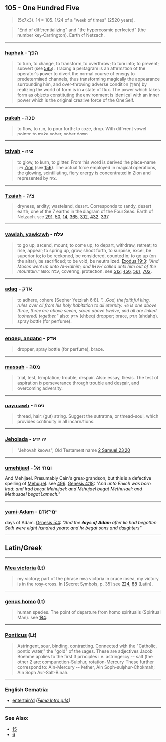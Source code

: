 ## 105 - One Hundred Five
> (5x7x3). 14 = 105. 1/24 of a "week of times" (2520 years).

> "End of differentializing" and "the hypercosmic perfected" (the number key-Carrington). Earth of Netzach.

---

### [haphak](/keys/HPK) - הפך
> to turn, to change, to transform, to overthrow; to turn into; to prevent; subvert (see [585](585)). Tracing a pentagram is an affirmation of the operator's power to divert the normal course of energy to predetermined channels, thus transforming magically the appearance surrounding him, and over-throwing adverse condition (הפך) by realizing the world of form is in a state of flux. The power which takes form as objects constituting the environment is identical with an inner power which is the original creative force of the One Self.

---

### [pakah](/keys/PKH) - פכה
> to flow, to run, to pour forth; to ooze, drop. With different vowel points: to make sober, sober down.

---

### [tziyah](/keys/TzIH) - ציה
> to glow, to burn, to glitter. From this word is derived the place-name ציון [Zion](/keys/TzIVN) (see [156](156)). The actual force employed in magical operations, the glowing, scintillating, fiery energy is concentrated in Zion and represented by ציה.

---

### [Tzaiah](/keys/TzIH) - ציה
> dryness, aridity; wasteland, desert. Corresponds to sandy, desert earth; one of the 7 earths in the diagram of the Four Seas. Earth of Netzach. see [291](291), [50](50), [14](14), [365](365), [302](302), [432](432), [337](337).

---

### [yawlah, yawkawh](/keys/OLH) - עלה
> to go up, ascend, mount; to come up; to depart, withdraw, retreat; to rise, appear; to spring up, grow, shoot forth, to surprise, excel, be superior to; to be reckoned, be considered, counted in; to go up (on the altar), be sacrificed; to be void, be neutralized. [Exodus 19:3](http://biblehub.com/exodus/19-3.htm): *"And Moses went up unto Al-Halhim, and IHVH called unto him out of the mountain."* also: עלה, covering, protection. see [512](512); [456](456), [561](561), [702](702).

---

### [adaq](/keys/ADQ) - אדק
> to adhere, cohere [Sepher Yetzirah 6:8]. *"...God, the faithful king, rules over all from his holy habitation to all eternity. He is one above three, three are above seven, seven above twelve, and all are linked (cohered) together."* also: אדק (ehbeq) dropper; brace, אדק (ahdahq). spray bottle (for perfume).

---

### [ehdeq, ahdahq](/keys/ADQ) - אדק
> dropper, spray bottle (for perfume), brace.

---

### [massah](/keys/MSH) - מסה
> trial, test, temptation; trouble, despair. Also: essay, thesis. The test of aspiration is perseverance through trouble and despair, and overcoming adversity.

---

### [naymawh](/keys/NIMH) - נימה
> thread, hair; (gut) string. Suggest the sutratma, or thread-soul, which provides continuity in all incarnations.

---

### [Jehoiada](/keys/IHVIDO) - יהוידע
> "Jehovah knows", Old Testament name [2 Samuel 23:20](http://biblehub.com/2_samuel/23-20.htm)

---

### [umehijael](/keys/VMChIIAL) - ומחייאל
And Mehijael. Presumably Cain's great-grandson, but this is a defective spelling of [Mehujael](/keys/MChVIAL). see [496](496). [Genesis 4:18](https://biblehub.com/genesis/4-18.htm): *"And unto Enoch was born Irad: and Irad begat Mehujael: and Mehujael begat Methusael: and Methusael begat Lamech."*

---

### [yami-Adam](/keys/IMI-ADM) - ימי־אדם
days of Adam. [Genesis 5:4](https://biblehub.com/interlinear/genesis/5-4.htm): *"And the **days of Adam** after he had begotten Seth were eight hundred years: and he begat sons and daughters"*

---

## Latin/Greek

---

### [Mea victoria](Mea+victoria) (Lt)
> my victory; part of the phrase mea victoria in cruce rosea, my victory is in the rosy-cross. In [Secret Symbols, p. 35] see [224](224), [88](88) (Latin).

---

### [genus homo](genus+homo) (Lt)
> human species. The point of departure from homo spiritualis (Spiritual Man). see [184](184).

---

### [Ponticus](Ponticus) (Lt)
> Astringent, sour, binding, contracting. Connected with the "Catholic, pontic water," the "gold" of the sages. These are adjectives Jacob Boehme applies to the first 3 principles i.e. astringency -- salt (the other 2 are: compunction-Sulphur, rotation-Mercury. These further correspond to: Ain-Mercury -- Kether, Ain Soph-sulphur-Chokmah; Ain Soph Aur-Salt-Binah.

---

### English Gematria:

- [entertain'd](/english?word=entertain+d) *([Fama Intro p.14](https://archive.org/stream/fameconfessionof00vaug#page/n14))*

---

### See Also:

- [15](15)
- [6](6)
